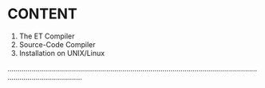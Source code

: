 # CONTENT

1. The ET Compiler
2. Source-Code Compiler 
3. Installation on UNIX/Linux


.................................................................................................................................................................
